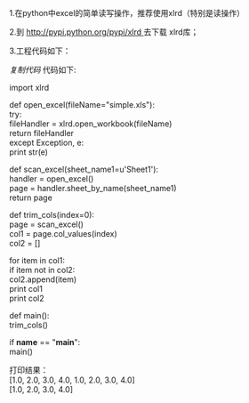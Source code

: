 1.在python中excel的简单读写操作，推荐使用xlrd（特别是读操作）  
  
2.到 [ http://pypi.python.org/pypi/xlrd ](http://pypi.python.org/pypi/xlrd) 去下载
xlrd库；  
  
3.工程代码如下：  
  

_复制代码_ 代码如下:

  
import xlrd  
  
def open_excel(fileName="simple.xls"):  
try:  
fileHandler = xlrd.open_workbook(fileName)  
return fileHandler  
except Exception, e:  
print str(e)  
  
def scan_excel(sheet_name1=u'Sheet1'):  
handler = open_excel()  
page = handler.sheet_by_name(sheet_name1)  
return page  
  
def trim_cols(index=0):  
page = scan_excel()  
col1 = page.col_values(index)  
col2 = []  
  
for item in col1:  
if item not in col2:  
col2.append(item)  
print col1  
print col2  
  
def main():  
trim_cols()  
  
if __name__ == "__main__":  
main()  

  
  
打印结果：  
[1.0, 2.0, 3.0, 4.0, 1.0, 2.0, 3.0, 4.0]  
[1.0, 2.0, 3.0, 4.0]

